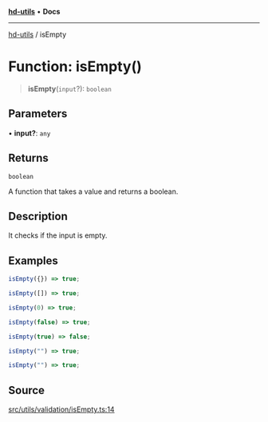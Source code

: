 [**hd-utils**](../README.md) • **Docs**

***

[hd-utils](../globals.md) / isEmpty

# Function: isEmpty()

> **isEmpty**(`input`?): `boolean`

## Parameters

• **input?**: `any`

## Returns

`boolean`

A function that takes a value and returns a boolean.

## Description

It checks if the input is empty.

## Examples

```ts
isEmpty({}) => true;
```

```ts
isEmpty([]) => true;
```

```ts
isEmpty(0) => true;
```

```ts
isEmpty(false) => true;
```

```ts
isEmpty(true) => false;
```

```ts
isEmpty("") => true;
```

```ts
isEmpty("") => true;
```

## Source

[src/utils/validation/isEmpty.ts:14](https://github.com/AhmadHddad/h-utils/blob/f7bb9ae71f981ffef49079271b9540862594b7e6/src/utils/validation/isEmpty.ts#L14)
